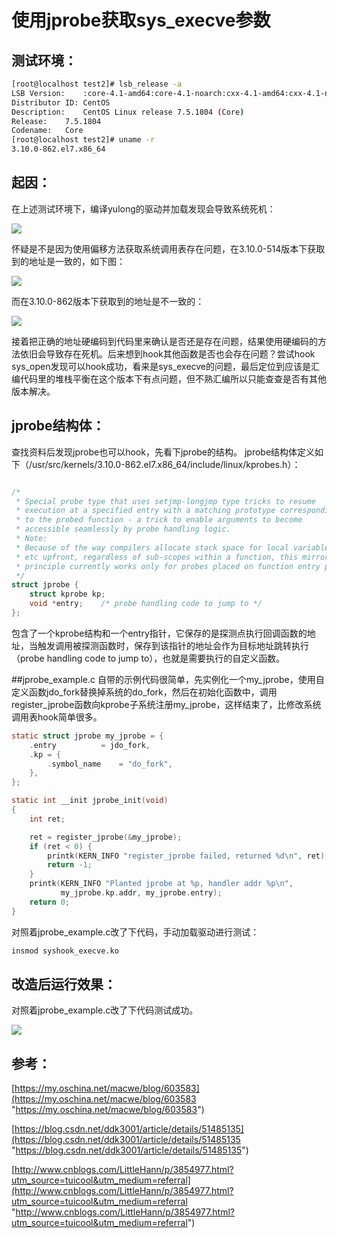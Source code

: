 # 使用jprobe获取sys_execve参数
## 测试环境：

```bash
[root@localhost test2]# lsb_release -a
LSB Version:	:core-4.1-amd64:core-4.1-noarch:cxx-4.1-amd64:cxx-4.1-noarch:desktop-4.1-amd64:desktop-4.1-noarch:languages-4.1-amd64:languages-4.1-noarch:printing-4.1-amd64:printing-4.1-noarch
Distributor ID:	CentOS
Description:	CentOS Linux release 7.5.1804 (Core) 
Release:	7.5.1804
Codename:	Core
[root@localhost test2]# uname -r
3.10.0-862.el7.x86_64

```

## 起因：
在上述测试环境下，编译yulong的驱动并加载发现会导致系统死机：

![](https://github.com/lovewinxp/jprobes_hook/blob/master/jpg/1.png)

怀疑是不是因为使用偏移方法获取系统调用表存在问题，在3.10.0-514版本下获取到的地址是一致的，如下图：

![](https://github.com/lovewinxp/jprobes_hook/blob/master/jpg/2.png)

而在3.10.0-862版本下获取到的地址是不一致的：

![](https://github.com/lovewinxp/jprobes_hook/blob/master/jpg/3.png)

接着把正确的地址硬编码到代码里来确认是否还是存在问题，结果使用硬编码的方法依旧会导致存在死机。后来想到hook其他函数是否也会存在问题？尝试hook sys_open发现可以hook成功，看来是sys_execve的问题，最后定位到应该是汇编代码里的堆栈平衡在这个版本下有点问题，但不熟汇编所以只能查查是否有其他版本解决。

## jprobe结构体：
查找资料后发现jprobe也可以hook，先看下jprobe的结构。
jprobe结构体定义如下（/usr/src/kernels/3.10.0-862.el7.x86_64/include/linux/kprobes.h）：
```c

/*
 * Special probe type that uses setjmp-longjmp type tricks to resume
 * execution at a specified entry with a matching prototype corresponding
 * to the probed function - a trick to enable arguments to become
 * accessible seamlessly by probe handling logic.
 * Note:
 * Because of the way compilers allocate stack space for local variables
 * etc upfront, regardless of sub-scopes within a function, this mirroring
 * principle currently works only for probes placed on function entry points.
 */
struct jprobe {
	struct kprobe kp;
	void *entry;	/* probe handling code to jump to */
};
```
包含了一个kprobe结构和一个entry指针，它保存的是探测点执行回调函数的地址，当触发调用被探测函数时，保存到该指针的地址会作为目标地址跳转执行（probe handling code to jump to），也就是需要执行的自定义函数。

##jprobe_example.c
自带的示例代码很简单，先实例化一个my_jprobe，使用自定义函数jdo_fork替换掉系统的do_fork，然后在初始化函数中，调用register_jprobe函数向kprobe子系统注册my_jprobe，这样结束了，比修改系统调用表hook简单很多。
```c
static struct jprobe my_jprobe = {
	.entry			= jdo_fork,
	.kp = {
		.symbol_name	= "do_fork",
	},
};

static int __init jprobe_init(void)
{
	int ret;

	ret = register_jprobe(&my_jprobe);
	if (ret < 0) {
		printk(KERN_INFO "register_jprobe failed, returned %d\n", ret);
		return -1;
	}
	printk(KERN_INFO "Planted jprobe at %p, handler addr %p\n",
	       my_jprobe.kp.addr, my_jprobe.entry);
	return 0;
}
```

对照着jprobe_example.c改了下代码，手动加载驱动进行测试：
```bash
insmod syshook_execve.ko
```
## 改造后运行效果：
对照着jprobe_example.c改了下代码测试成功。

![](https://github.com/lovewinxp/jprobes_hook/blob/master/jpg/4.png)

## 参考：
[https://my.oschina.net/macwe/blog/603583](https://my.oschina.net/macwe/blog/603583 "https://my.oschina.net/macwe/blog/603583")

[https://blog.csdn.net/ddk3001/article/details/51485135](https://blog.csdn.net/ddk3001/article/details/51485135 "https://blog.csdn.net/ddk3001/article/details/51485135")

[http://www.cnblogs.com/LittleHann/p/3854977.html?utm_source=tuicool&utm_medium=referral](http://www.cnblogs.com/LittleHann/p/3854977.html?utm_source=tuicool&utm_medium=referral "http://www.cnblogs.com/LittleHann/p/3854977.html?utm_source=tuicool&utm_medium=referral")
